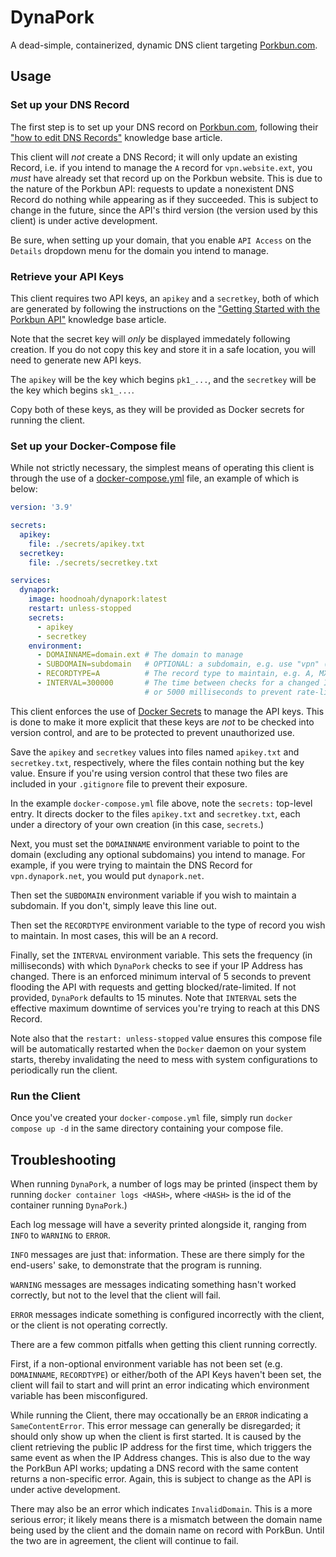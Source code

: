 # DynaPork

A dead-simple, containerized, dynamic DNS client targeting [Porkbun.com][1].

## Usage

### Set up your DNS Record

The first step is to set up your DNS record on [Porkbun.com][1], following their ["how to edit DNS Records"][2] knowledge base article.

This client will _not_ create a DNS Record; it will only update an existing Record, i.e. if you intend to manage the `A` record for `vpn.website.ext`,
you _must_ have already set that record up on the Porkbun website. This is due to the nature of the Porkbun API: requests to update a nonexistent DNS Record do nothing while
appearing as if they succeeded. This is subject to change in the future, since the API's third version (the version used by this client)
is under active development.

Be sure, when setting up your domain, that you enable `API Access` on the `Details` dropdown menu for the domain you intend to manage.

### Retrieve your API Keys

This client requires two API keys, an `apikey` and a `secretkey`, both of which are generated by following the instructions on the ["Getting Started with the Porkbun API"][4] knowledge base article.

Note that the secret key will _only_ be displayed immedately following creation. If you do not copy this key and store it in a safe location, you will need to generate new API keys.

The `apikey` will be the key which begins `pk1_...`, and the `secretkey` will be the key which begins `sk1_...`.

Copy both of these keys, as they will be provided as Docker secrets for running the client.

### Set up your Docker-Compose file

While not strictly necessary, the simplest means of operating this client is through the use of a [docker-compose.yml][3] file, an example of which is below:

```docker-compose.yml
version: '3.9'

secrets:
  apikey:
    file: ./secrets/apikey.txt
  secretkey:
    file: ./secrets/secretkey.txt

services:
  dynapork:
    image: hoodnoah/dynapork:latest
    restart: unless-stopped
    secrets:
      - apikey
      - secretkey
    environment:
      - DOMAINNAME=domain.ext # The domain to manage
      - SUBDOMAIN=subdomain   # OPTIONAL: a subdomain, e.g. use "vpn" (without quotes) to manage vpn.domain.ext
      - RECORDTYPE=A          # The record type to maintain, e.g. A, MX, CNAME, etc. Most likely will be an A record.
      - INTERVAL=300000       # The time between checks for a changed IP in milliseconds (there is an enforced minimum of 5 seconds,
                              # or 5000 milliseconds to prevent rate-limiting)
```

This client enforces the use of [Docker Secrets][5] to manage the API keys. This is done to make it more explicit that these keys are _not_ to be checked into version control,
and are to be protected to prevent unauthorized use.

Save the `apikey` and `secretkey` values into files named `apikey.txt` and `secretkey.txt`, respectively, where the files contain nothing but the key value. Ensure if you're using version control that these two files are included in your `.gitignore` file to prevent their exposure.

In the example `docker-compose.yml` file above, note the `secrets:` top-level entry. It directs docker to the files `apikey.txt` and `secretkey.txt`, each under a directory of your own creation (in this case, `secrets`.)

Next, you must set the `DOMAINNAME` environment variable to point to the domain (excluding any optional subdomains) you intend to manage. For example, if you were trying to
maintain the DNS Record for `vpn.dynapork.net`, you would put `dynapork.net`.

Then set the `SUBDOMAIN` environment variable if you wish to maintain a subdomain. If you don't, simply leave this line out.

Then set the `RECORDTYPE` environment variable to the type of record you wish to maintain. In most cases, this will be an `A` record.

Finally, set the `INTERVAL` environment variable. This sets the frequency (in milliseconds) with which `DynaPork` checks to see if your IP Address has changed. There is an enforced minimum interval of 5 seconds to prevent flooding the API with requests and getting blocked/rate-limited. If not provided, `DynaPork` defaults to 15 minutes.
Note that `INTERVAL` sets the effective maximum downtime of services you're trying to reach at this DNS Record.

Note also that the `restart: unless-stopped` value ensures this compose file will be automatically restarted when the `Docker` daemon on your system starts, thereby
invalidating the need to mess with system configurations to periodically run the client.

### Run the Client

Once you've created your `docker-compose.yml` file, simply run `docker compose up -d` in the same directory containing your compose file.

## Troubleshooting

When running `DynaPork`, a number of logs may be printed (inspect them by running `docker container logs <HASH>`, where `<HASH>` is the id of the container running `DynaPork`.)

Each log message will have a severity printed alongside it, ranging from `INFO` to `WARNING` to `ERROR`.

`INFO` messages are just that: information. These are there simply for the end-users' sake, to demonstrate that the program is running.

`WARNING` messages are messages indicating something hasn't worked correctly, but not to the level that the client will fail.

`ERROR` messages indicate something is configured incorrectly with the client, or the client is not operating correctly.

There are a few common pitfalls when getting this client running correctly.

First, if a non-optional environment variable has not been set (e.g. `DOMAINNAME`, `RECORDTYPE`) or either/both of the API Keys haven't been set, the client will fail to start
and will print an error indicating which environment variable has been misconfigured.

While running the Client, there may occationally be an `ERROR` indicating a `SameContentError`. This error message can generally be disregarded; it should only show up when the client is first started. It is caused by the client retrieving the public IP address for the first time, which triggers the same event as when the IP Address changes. This is also due to the way the PorkBun API works; updating a DNS record with the same content returns a non-specific error. Again, this is subject to change as the API is under active development.

There may also be an error which indicates `InvalidDomain`. This is a more serious error; it likely means there is a mismatch between the domain name being used by the client and the domain name on record with PorkBun. Until the two are in agreement, the client will continue to fail.

[1]: https://porkbun.com/
[2]: https://kb.porkbun.com/article/68-how-to-edit-dns-records
[3]: https://docs.docker.com/compose/compose-file/compose-file-v3/
[4]: https://kb.porkbun.com/article/190-getting-started-with-the-porkbun-api
[5]: https://docs.docker.com/engine/swarm/secrets/
